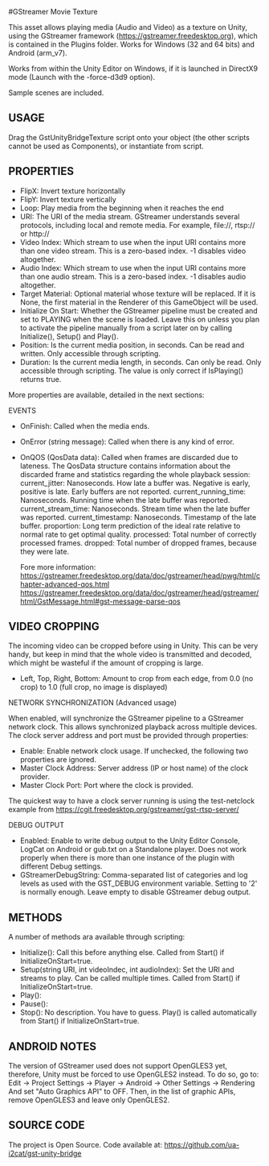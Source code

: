 #GStreamer Movie Texture

This asset allows playing media (Audio and Video) as a texture on Unity,
using the GStreamer framework (https://gstreamer.freedesktop.org), which
is contained in the Plugins folder.
Works for Windows (32 and 64 bits) and Android (arm_v7).

Works from within the Unity Editor on Windows, if it is launched in DirectX9
mode (Launch with the -force-d3d9 option).

Sample scenes are included.

USAGE
---

Drag the GstUnityBridgeTexture script onto your object (the other scripts
cannot be used as Components), or instantiate from script.

PROPERTIES
---
- FlipX: Invert texture horizontally
- FlipY: Invert texture vertically
- Loop: Play media from the beginning when it reaches the end
- URI: The URI of the media stream. GStreamer understands several protocols,
    including local and remote media. For example, file://, rtsp:// or http://
- Video Index: Which stream to use when the input URI contains more than one
    video stream. This is a zero-based index. -1 disables video altogether.
- Audio Index: Which stream to use when the input URI contains more than one
    audio stream. This is a zero-based index. -1 disables audio altogether.
- Target Material: Optional material whose texture will be replaced. If it is
    None, the first material in the Renderer of this GameObject will be used.
- Initialize On Start: Whether the GStreamer pipeline must be created and set
    to PLAYING when the scene is loaded. Leave this on unless you plan to
    activate the pipeline manually from a script later on by calling
    Initialize(), Setup() and Play().
- Position: Is the current media position, in seconds. Can be read and written.
    Only accessible through scripting.
- Duration: Is the current media length, in seconds. Can only be read.
    Only accessible through scripting.
    The value is only correct if IsPlaying() returns true.

More properties are available, detailed in the next sections:

EVENTS

- OnFinish: Called when the media ends.
- OnError (string message): Called when there is any kind of error.
- OnQOS (QosData data): Called when frames are discarded due to lateness.
    The QosData structure contains information about the discarded frame and
    statistics regarding the whole playback session:
    current_jitter: Nanoseconds. How late a buffer was. Negative is early,
        positive is late. Early buffers are not reported.
    current_running_time: Nanoseconds. Running time when the late buffer was
        reported.
    current_stream_time: Nanoseconds. Stream time when the late buffer was
        reported.
    current_timestamp: Nanoseconds. Timestamp of the late buffer.
    proportion: Long term prediction of the ideal rate relative to normal rate
        to get optimal quality.
    processed: Total number of correctly processed frames.
    dropped: Total number of dropped frames, because they were late.

    Fore more information:
    https://gstreamer.freedesktop.org/data/doc/gstreamer/head/pwg/html/chapter-advanced-qos.html
    https://gstreamer.freedesktop.org/data/doc/gstreamer/head/gstreamer/html/GstMessage.html#gst-message-parse-qos

VIDEO CROPPING
---

The incoming video can be cropped before using in Unity. This can be very handy,
but keep in mind that the whole video is transmitted and decoded, which might be
wasteful if the amount of cropping is large.

- Left, Top, Right, Bottom: Amount to crop from each edge, from 0.0 (no crop) to
    1.0 (full crop, no image is displayed)

NETWORK SYNCHRONIZATION (Advanced usage)

When enabled, will synchronize the GStreamer pipeline to a GStreamer network
clock. This allows synchronized playback across multiple devices. The clock
server address and port must be provided through properties:

- Enable: Enable network clock usage. If unchecked, the following two
    properties are ignored.
- Master Clock Address: Server address (IP or host name) of the clock provider.
- Master Clock Port: Port where the clock is provided.

The quickest way to have a clock server running is using the test-netclock
example from https://cgit.freedesktop.org/gstreamer/gst-rtsp-server/

DEBUG OUTPUT

- Enabled: Enable to write debug output to the Unity Editor Console, LogCat on
    Android or gub.txt on a Standalone player. Does not work properly when there
    is more than one instance of the plugin with different Debug settings.
- GStreamerDebugString: Comma-separated list of categories and log levels as
    used with the GST_DEBUG environment variable. Setting to '2' is normally
    enough. Leave empty to disable GStreamer debug output.

METHODS
-------

A number of methods ara available through scripting:

- Initialize():
    Call this before anything else.
    Called from Start() if InitializeOnStart=true.
- Setup(string URI, int videoIndec, int audioIndex):
    Set the URI and streams to play. Can be called multiple times.
    Called from Start() if InitializeOnStart=true.
- Play():
- Pause():
- Stop():
    No description. You have to guess.
    Play() is called automatically from Start() if InitializeOnStart=true.

ANDROID NOTES
-------------

The version of GStreamer used does not support OpenGLES3 yet, therefore, Unity
must be forced to use OpenGLES2 instead. To do so, go to:
Edit -> Project Settings -> Player -> Android -> Other Settings -> Rendering
And set "Auto Graphics API" to OFF.
Then, in the list of graphic APIs, remove OpenGLES3 and leave only OpenGLES2.

SOURCE CODE
-----------

The project is Open Source. Code available at:
https://github.com/ua-i2cat/gst-unity-bridge
